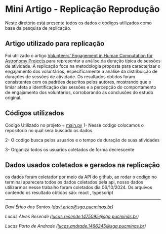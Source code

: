 # Mini Artigo - Replicação Reprodução

Neste diretório está presente todos os dados e códigos utilizados como base da pesquisa de replicação.

## Artigo utilizado para replicação

Foi utilizado o artigo [Volunteers' Engagement in Human Computation for Astronomy Projects](https://doi.org/10.1109/MCSE.2014.4) para representar a análise da duração típica de sessões de atividade. A replicação foca na metodologia proposta para caracterizar o engajamento dos voluntários, especificamente a análise da distribuição de durações de sessões de atividade. Os resultados obtidos foram consistentes com os padrões descritos pelos autores, mostrando que o limiar afeta a identificação das sessões e a percepção do comportamento de engajamento dos voluntários, corroborando as conclusões do estudo original.

## Códigos utilizados
Codigo Utilizado no projeto =  [main.py](main.py)
1- Nesse codigo colocamos o repositorio no qual sera buscado os dados

2- O codigo busca pelos usuarios e o tempo de duração de suas atividades

3- Organiza todos os usuarios coletados de forma decrescente

## Dados usados coletados e gerados na replicação

os dados foram coletador por meio da API do github, ao rodar o codigo no terminal aparecera todos os dados coletados pela api, nosso dados utilizarmos nesse trabalho foram coletados dia 06/10/2024. Os arquivos contendo os resultado obtidos são: react , typescript

---
_Davi Érico dos Santos (davi.erico@sga.pucminas.br)_

_Lucas Alves Resende (lucas.resende.1475095@sga.pucminas.br)_

_Lucas Porto de Andrade (lucas.andrade.1466245@sga.pucminas.br)_
